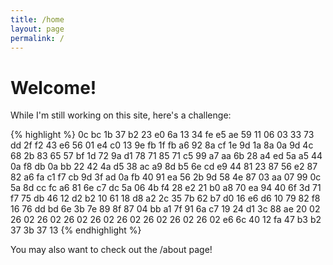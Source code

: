 ```yaml
---
title: /home
layout: page
permalink: /
---
```


# Welcome!

While I'm still working on this site, here's a challenge:

<div id="wrapper" style="text-align:center">
 <div id="container" style="display:inline-block;text-align:left">
{% highlight %}
 0c bc 1b 37 b2 23 e0 6a 13 34 fe e5 ae 59 11 06
 03 33 73 dd 2f f2 43 e6 56 01 e4 c0 13 9e fb 1f
 fb a6 92 8a cf 1e 9d 1a 8a 0a 9d 4c 68 2b 83 65
 57 bf 1d 72 9a d1 78 71 85 71 c5 99 a7 aa 6b 28
 a4 ed 5a a5 44 0a f8 db 0a bb 22 42 4a d5 38 ac
 a9 8d b5 6e cd e9 44 81 23 87 56 e2 87 82 a6 fa
 c1 f7 cb 9d 3f ad 0a fb 40 91 ea 56 2b 9d 58 4e
 87 03 aa 07 99 0c 5a 8d cc fc a6 81 6e c7 dc 5a
 06 4b f4 28 e2 21 b0 a8 70 ea 94 40 6f 3d 71 f7
 75 db 46 12 d2 b2 10 61 18 d8 a2 2c 35 7b 62 b7
 d0 16 e6 d6 10 79 82 f8 16 76 dd bd 6e 3b 7e 89
 8f 87 04 bb a1 7f 91 6a c7 19 24 d1 3c 88 ae 20
 02 26 02 26 02 26 02 26 02 26 02 26 02 26 02 26
 02 e6 6c 40 12 fa 47 b3 b2 37 3b 37 13
{% endhighlight %}
 </div>
</div>

You may also want to check out the /about page!
